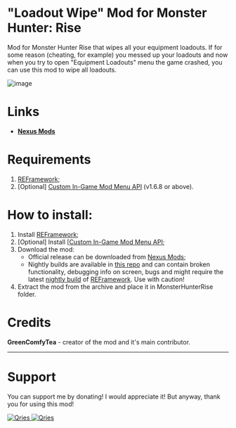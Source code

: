 # "Loadout Wipe" Mod for Monster Hunter: Rise

Mod for Monster Hunter Rise that wipes all your equipment loadouts.
If for some reason (cheating, for example) you messed up your loadouts and now when you try to open "Equipment Loadouts" menu the game crashed, you can use this mod to wipe all loadouts.

![image](https://user-images.githubusercontent.com/30152047/184539453-c1ef09e7-8ed0-43b8-91f5-3d6ddb438ea9.png)


# Links
* **[Nexus Mods](https://www.nexusmods.com/monsterhunterrise/mods/812)**  

# Requirements
1. [REFramework](https://www.nexusmods.com/monsterhunterrise/mods/26);
2. [Optional] [Custom In-Game Mod Menu API](https://www.nexusmods.com/monsterhunterrise/mods/1292) (v1.6.8 or above).

# How to install:
1. Install [REFramework](https://www.nexusmods.com/monsterhunterrise/mods/26);
1. [Optional] Install [[Custom In-Game Mod Menu API](https://www.nexusmods.com/monsterhunterrise/mods/1292);
3. Download the mod:
    * Official release can be downloaded from [Nexus Mods](https://www.nexusmods.com/monsterhunterrise/mods/812);
    * Nightly builds are available in [this repo](https://github.com/GreenComfyTea/MHR-Better-Matchmaking) and can contain broken functionality, debugging info on screen, bugs and might require the latest [nightly build](https://github.com/praydog/REFramework-nightly/releases) of [REFramework](https://www.nexusmods.com/monsterhunterrise/mods/26). Use with caution!
4. Extract the mod from the archive and place it in MonsterHunterRise folder.

# Credits
**GreenComfyTea** - creator of the mod and it's main contributor.
  
***
# Support

You can support me by donating! I would appreciate it! But anyway, thank you for using this mod!

 <a href="https://streamelements.com/greencomfytea/tip">
  <img alt="Qries" src="https://panels.twitch.tv/panel-48897356-image-c6155d48-b689-4240-875c-f3141355cb56">
</a>
<a href="https://ko-fi.com/greencomfytea">
  <img alt="Qries" src="https://panels.twitch.tv/panel-48897356-image-c2fcf835-87e4-408e-81e8-790789c7acbc">
</a>

